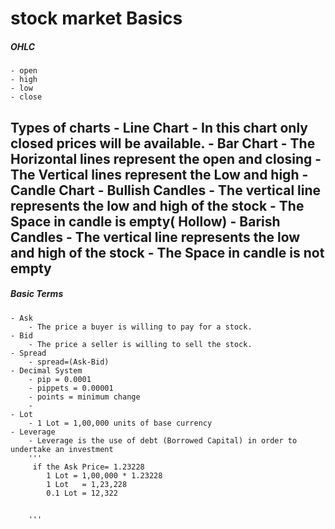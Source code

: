 # stock market Basics
##### OHLC 
	- open
	- high
	- low
	- close
Types of charts
	- Line Chart
		- In this chart only closed prices will be available.
	- Bar Chart
		- The Horizontal lines represent the open and closing 
		- The Vertical lines represent the Low and high
	- Candle Chart
		- Bullish Candles
			- The vertical line represents the low and high of the stock 
			- The Space in candle is empty( Hollow)
		- Barish Candles
			- The vertical line represents the low and high of the stock 
			- The Space in candle is not empty
-

##### Basic Terms
	- Ask
		- The price a buyer is willing to pay for a stock.
	- Bid
		- The price a seller is willing to sell the stock.
	- Spread
		- spread=(Ask-Bid)
	- Decimal System 
		- pip = 0.0001
		- pippets = 0.00001
		- points = minimum change 
		- 
	- Lot
		- 1 Lot = 1,00,000 units of base currency
	- Leverage
		- Leverage is the use of debt (Borrowed Capital) in order to undertake an investment 
		'''
		 if the Ask Price= 1.23228 
			1 Lot = 1,00,000 * 1.23228
			1 Lot	= 1,23,228
			0.1 Lot = 12,322
		
						
		'''